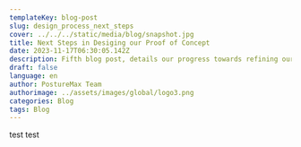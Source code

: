 ```yaml
---
templateKey: blog-post
slug: design_process_next_steps
cover: ../../../static/media/blog/snapshot.jpg
title: Next Steps in Desiging our Proof of Concept
date: 2023-11-17T06:30:05.142Z
description: Fifth blog post, details our progress towards refining our proof of concept
draft: false
language: en
author: PostureMax Team
authorimage: ../assets/images/global/logo3.png
categories: Blog
tags: Blog
---
```

test test
